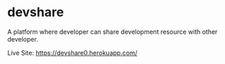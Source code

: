# devshare

A platform where developer can share development resource with other developer.

Live Site: https://devshare0.herokuapp.com/

